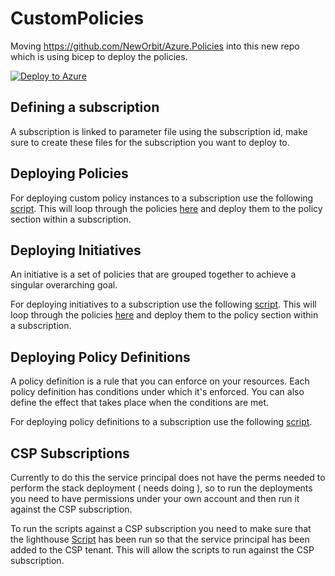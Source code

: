 # CustomPolicies

Moving https://github.com/NewOrbit/Azure.Policies into this new repo which is using bicep to deploy the policies.

[![Deploy to Azure](https://aka.ms/deploytoazurebutton)](https://portal.azure.com/#create/Microsoft.Template/uri/https://raw.githubusercontent.com/NewOrbit/CustomPolicies/main/BicepToArmTemplate/infrastructure/bicep/defualt-policy-assignments.bicep)

## Defining a subscription
A subscription is linked to parameter file using the subscription id, make sure to create these files for the subscription you want to deploy to.


## Deploying Policies
For deploying custom policy instances to a subscription use the following [script](infrastructure/deploy-custom-policy.sh).
This will loop through the policies [here](infrastructure/policies) and deploy them to the policy section within a subscription.

## Deploying Initiatives
An initiative is a set of policies that are grouped together to achieve a singular overarching goal.

For deploying initiatives to a subscription use the following [script](infrastructure/deploy-initiative.sh).
This will loop through the policies [here](infrastructure/policies) and deploy them to the policy section within a subscription.

## Deploying Policy Definitions
A policy definition is a rule that you can enforce on your resources. Each policy definition has conditions under which it's enforced. You can also define the effect that takes place when the conditions are met.

For deploying policy definitions to a subscription use the following [script](infrastructure/deploy-policy-definition.sh).

## CSP Subscriptions
Currently to do this the service principal does not have the perms needed to perform the stack deployment ( needs doing ), 
so to run the deployments you need to have permissions under your own account and then run it against the CSP subscription.

To run the scripts against a CSP subscription you need to make sure that the lighthouse [Script](https://neworbit.sharepoint.com/sites/Process/SitePages/Setup-Lighthouse-to-give-NewOrbit-access-to-the-Azure-Subscription.aspx?OR=Teams-HL&CT=1712224095755&clickparams=eyJBcHBOYW1lIjoiVGVhbXMtRGVza3RvcCIsIkFwcFZlcnNpb24iOiI0OS8yNDAyMjkyNDUxNyIsIkhhc0ZlZGVyYXRlZFVzZXIiOmZhbHNlfQ%3D%3D)
has been run so that the service principal has been added to the CSP tenant. This will allow the scripts to run against the CSP subscription.